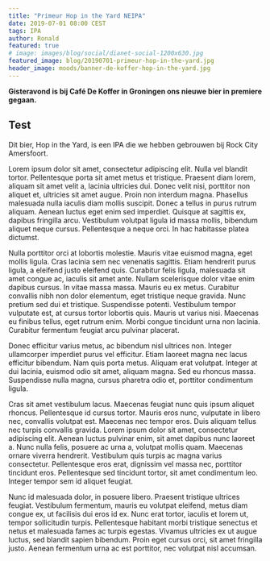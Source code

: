 ```yaml
---
title: "Primeur Hop in the Yard NEIPA"
date: 2019-07-01 08:00 CEST
tags: IPA
author: Ronald
featured: true
# image: images/blog/social/dianet-social-1200x630.jpg
featured_image: blog/20190701-primeur-hop-in-the-yard.jpg
header_image: moods/banner-de-koffer-hop-in-the-yard.jpg
---
```


__Gisteravond is bij Café De Koffer in Groningen ons nieuwe bier in premiere gegaan.__

## Test

Dit bier, Hop in the Yard, is een IPA die we hebben gebrouwen bij Rock City Amersfoort.


Lorem ipsum dolor sit amet, consectetur adipiscing elit. Nulla vel blandit tortor. Pellentesque porta sit amet metus et tristique. Praesent diam lorem, aliquam sit amet velit a, lacinia ultricies dui. Donec velit nisi, porttitor non aliquet et, ultricies sit amet augue. Proin non interdum magna. Phasellus malesuada nulla iaculis diam mollis suscipit. Donec a tellus in purus rutrum aliquam. Aenean luctus eget enim sed imperdiet. Quisque at sagittis ex, dapibus fringilla arcu. Vestibulum volutpat ligula id massa mollis, bibendum aliquet neque cursus. Pellentesque a neque orci. In hac habitasse platea dictumst.

Nulla porttitor orci at lobortis molestie. Mauris vitae euismod magna, eget mollis ligula. Cras lacinia sem nec venenatis sagittis. Etiam hendrerit purus ligula, a eleifend justo eleifend quis. Curabitur felis ligula, malesuada sit amet congue ac, iaculis sit amet ante. Nullam scelerisque dolor vitae enim dapibus cursus. In vitae massa massa. Mauris eu ex metus. Curabitur convallis nibh non dolor elementum, eget tristique neque gravida. Nunc pretium sed dui et tristique. Suspendisse potenti. Vestibulum tempor vulputate est, at cursus tortor lobortis quis. Mauris ut varius nisi. Maecenas eu finibus tellus, eget rutrum enim. Morbi congue tincidunt urna non lacinia. Curabitur fermentum feugiat arcu pulvinar placerat.

Donec efficitur varius metus, ac bibendum nisl ultrices non. Integer ullamcorper imperdiet purus vel efficitur. Etiam laoreet magna nec lacus efficitur bibendum. Nam quis porta metus. Aliquam erat volutpat. Integer at dui lacinia, euismod odio sit amet, aliquam magna. Sed eu rhoncus massa. Suspendisse nulla magna, cursus pharetra odio et, porttitor condimentum ligula.

Cras sit amet vestibulum lacus. Maecenas feugiat nunc quis ipsum aliquet rhoncus. Pellentesque id cursus tortor. Mauris eros nunc, vulputate in libero nec, convallis volutpat est. Maecenas nec tempor eros. Duis aliquam tellus nec turpis convallis gravida. Lorem ipsum dolor sit amet, consectetur adipiscing elit. Aenean luctus pulvinar enim, sit amet dapibus nunc laoreet a. Nunc nulla felis, posuere ac urna a, volutpat mollis quam. Maecenas ornare viverra hendrerit. Vestibulum quis turpis ac magna varius consectetur. Pellentesque eros erat, dignissim vel massa nec, porttitor tincidunt eros. Pellentesque sed tincidunt tortor, sit amet condimentum leo. Integer tempor sem id aliquet feugiat.

Nunc id malesuada dolor, in posuere libero. Praesent tristique ultrices feugiat. Vestibulum fermentum, mauris eu volutpat eleifend, metus diam congue ex, ut facilisis dui eros id ex. Nunc erat tortor, iaculis et lorem ut, tempor sollicitudin turpis. Pellentesque habitant morbi tristique senectus et netus et malesuada fames ac turpis egestas. Vivamus ultricies ex ut augue luctus, sed blandit sapien bibendum. Proin eget cursus orci, sit amet fringilla justo. Aenean fermentum urna ac est porttitor, nec volutpat nisl accumsan.
